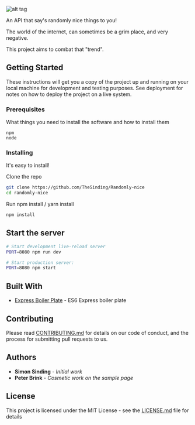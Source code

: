 ![alt tag](https://ptpb.pw/2-Qw.png)

An API that say's randomly nice things to you!

The world of the internet, can sometimes be a grim place, and very negative.

This project aims to combat that "trend".


## Getting Started

These instructions will get you a copy of the project up and running on your local machine for development and testing purposes. See deployment for notes on how to deploy the project on a live system.

### Prerequisites

What things you need to install the software and how to install them

```
npm
node
```

### Installing

It's easy to install!

Clone the repo

```sh
git clone https://github.com/TheSinding/Randomly-nice 
cd randomly-nice
```

Run npm install / yarn install

```sh
npm install
```

Start the server
---------------

```sh
# Start development live-reload server
PORT=8080 npm run dev

# Start production server:
PORT=8080 npm start
```

## Built With

* [Express Boiler Plate](https://github.com/developit/express-es6-rest-api/) - ES6 Express boiler plate 

## Contributing

Please read [CONTRIBUTING.md](https://gist.github.com/PurpleBooth/b24679402957c63ec426) for details on our code of conduct, and the process for submitting pull requests to us.

## Authors

* **Simon Sinding** - *Initial work* 
* **Peter Brink** - *Cosmetic work on the sample page*

## License

This project is licensed under the MIT License - see the [LICENSE.md](LICENSE.md) file for details
